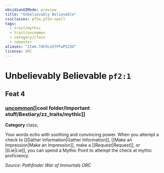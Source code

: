 ```yaml
---
obsidianUIMode: preview
title: "Unbelievably Believable"
cssclasses: pf2e,pf2e-spell
tags:
  - trait/mythic
  - trait/uncommon
  - category/class
  - remaster
aliases: "Item.Tdh5Ln5fFFwPS2SO"
license: ORC
---
```

# Unbelievably Believable `pf2:1`
## Feat 4
### [uncommon](cool%20folder/Important%20stuff/Bestiary/zz_traits/uncommon.md "Uncommon Rarity Trait")[[cool folder/Important stuff/Bestiary/zz_traits/mythic]]

**Category** class; 




Your words echo with soothing and convincing power. When you attempt a check to [[Gather Information|Gather Information]], [[Make an Impression|Make an Impression]], make a [[Request|Request]], or [[Lie|Lie]], you can spend a Mythic Point to attempt the check at mythic proficiency.

*Source: Pathfinder War of Immortals*
*ORC*